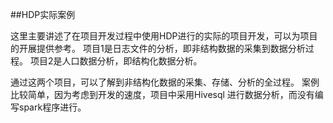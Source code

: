 ##HDP实际案例

这里主要讲述了在项目开发过程中使用HDP进行的实际的项目开发，可以为项目的开展提供参考。
项目1是日志文件的分析，即非结构数据的采集到数据分析过程。
项目2是人口数据分析，即结构化数据分析。

通过这两个项目，可以了解到非结构化数据的采集、存储、分析的全过程。
案例比较简单，因为考虑到开发的速度，项目中采用Hivesql 进行数据分析，而没有编写spark程序进行。
